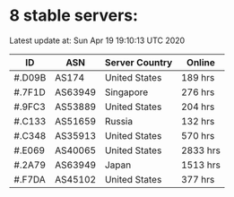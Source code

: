 # 8 stable servers:

Latest update at: Sun Apr 19 19:10:13 UTC 2020

| ID | ASN | Server Country | Online |
| -- | --- | -------------- | ------ |
| #.D09B | AS174 | United States | 189 hrs |
| #.7F1D | AS63949 | Singapore | 276 hrs |
| #.9FC3 | AS53889 | United States | 204 hrs |
| #.C133 | AS51659 | Russia | 132 hrs |
| #.C348 | AS35913 | United States | 570 hrs |
| #.E069 | AS40065 | United States | 2833 hrs |
| #.2A79 | AS63949 | Japan | 1513 hrs |
| #.F7DA | AS45102 | United States | 377 hrs |

